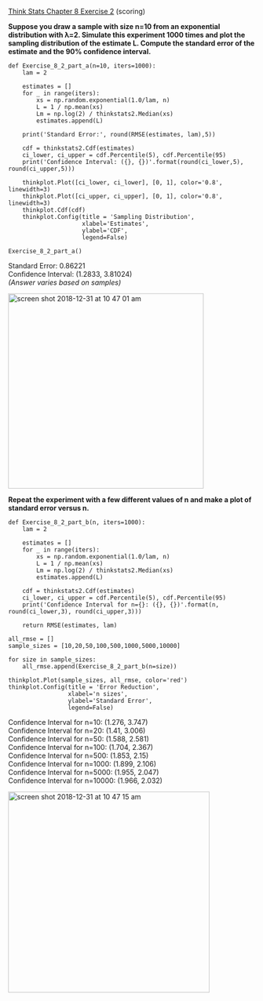 [Think Stats Chapter 8 Exercise 2](http://greenteapress.com/thinkstats2/html/thinkstats2009.html#toc77) (scoring)

**Suppose you draw a sample with size n=10 from an exponential distribution with λ=2. Simulate this experiment 1000 times and plot the sampling distribution of the estimate L. Compute the standard error of the estimate and the 90% confidence interval.**

```
def Exercise_8_2_part_a(n=10, iters=1000):
    lam = 2

    estimates = [] 
    for _ in range(iters):
        xs = np.random.exponential(1.0/lam, n)
        L = 1 / np.mean(xs)
        Lm = np.log(2) / thinkstats2.Median(xs)
        estimates.append(L)

    print('Standard Error:', round(RMSE(estimates, lam),5))
    
    cdf = thinkstats2.Cdf(estimates)
    ci_lower, ci_upper = cdf.Percentile(5), cdf.Percentile(95)
    print('Confidence Interval: ({}, {})'.format(round(ci_lower,5), round(ci_upper,5)))
    
    thinkplot.Plot([ci_lower, ci_lower], [0, 1], color='0.8', linewidth=3)
    thinkplot.Plot([ci_upper, ci_upper], [0, 1], color='0.8', linewidth=3)
    thinkplot.Cdf(cdf)
    thinkplot.Config(title = 'Sampling Distribution',
                     xlabel='Estimates',
                     ylabel='CDF',
                     legend=False)
    
Exercise_8_2_part_a()
```
Standard Error: 0.86221   
Confidence Interval: (1.2833, 3.81024)    
*(Answer varies based on samples)*

<img width="398" alt="screen shot 2018-12-31 at 10 47 01 am" src="https://user-images.githubusercontent.com/20651507/50566004-91877e00-0ce9-11e9-9514-1e83b1a31e46.png">

**Repeat the experiment with a few different values of n and make a plot of standard error versus n.**
```
def Exercise_8_2_part_b(n, iters=1000):
    lam = 2

    estimates = [] 
    for _ in range(iters):
        xs = np.random.exponential(1.0/lam, n)
        L = 1 / np.mean(xs)
        Lm = np.log(2) / thinkstats2.Median(xs)
        estimates.append(L)
        
    cdf = thinkstats2.Cdf(estimates)
    ci_lower, ci_upper = cdf.Percentile(5), cdf.Percentile(95)
    print('Confidence Interval for n={}: ({}, {})'.format(n, round(ci_lower,3), round(ci_upper,3)))
    
    return RMSE(estimates, lam)

all_rmse = []
sample_sizes = [10,20,50,100,500,1000,5000,10000]

for size in sample_sizes:
    all_rmse.append(Exercise_8_2_part_b(n=size))
    
thinkplot.Plot(sample_sizes, all_rmse, color='red')
thinkplot.Config(title = 'Error Reduction',
                 xlabel='n sizes',
                 ylabel='Standard Error',
                 legend=False)
```
Confidence Interval for n=10: (1.276, 3.747)    
Confidence Interval for n=20: (1.41, 3.006)    
Confidence Interval for n=50: (1.588, 2.581)    
Confidence Interval for n=100: (1.704, 2.367)    
Confidence Interval for n=500: (1.853, 2.15)    
Confidence Interval for n=1000: (1.899, 2.106)    
Confidence Interval for n=5000: (1.955, 2.047)    
Confidence Interval for n=10000: (1.966, 2.032)    

<img width="410" alt="screen shot 2018-12-31 at 10 47 15 am" src="https://user-images.githubusercontent.com/20651507/50566018-b7148780-0ce9-11e9-9bb5-e1144dedbc44.png">


